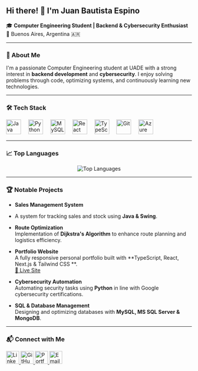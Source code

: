 







## Hi there! 👋 I'm Juan Bautista Espino



🎓 **Computer Engineering Student | Backend & Cybersecurity Enthusiast**  
📍 Buenos Aires, Argentina 🇦🇷






---








### 🚀 About Me
I'm a passionate Computer Engineering student at UADE with a strong interest in **backend development** and **cybersecurity**. I enjoy solving problems through code, optimizing systems, and continuously learning new technologies.




---


### 🛠️ Tech Stack
<div align="left">
  <img src="https://cdn.jsdelivr.net/gh/devicons/devicon/icons/java/java-original.svg" height="40" alt="Java" />
  <img width="12" />
  <img src="https://cdn.jsdelivr.net/gh/devicons/devicon/icons/python/python-original.svg" height="40" alt="Python" />
  



  <img width="12" />
  <img src="https://cdn.jsdelivr.net/gh/devicons/devicon/icons/mysql/mysql-original.svg" height="40" alt="MySQL" />
  <img width="12" />
  <img src="https://cdn.jsdelivr.net/gh/devicons/devicon/icons/react/react-original.svg" height="40" alt="React" />
  <img width="12" />
  <img src="https://cdn.jsdelivr.net/gh/devicons/devicon/icons/typescript/typescript-original.svg" height="40" alt="TypeScript" />
  <img width="12" />
  <img src="https://cdn.jsdelivr.net/gh/devicons/devicon/icons/git/git-original.svg" height="40" alt="Git" />

  
  <img width="12" />
  <img src="https://cdn.jsdelivr.net/gh/devicons/devicon/icons/azure/azure-original.svg" height="40" alt="Azure" />
</div>


---

### 📈 Top Languages
<div align="center">
  <img src="https://github-readme-stats.vercel.app/api/top-langs/?username=JBE10&layout=compact&theme=dracula" alt="Top Languages" />
</div>

---

### 🏆 Notable Projects
- **Sales Management System**

- 
  A system for tracking sales and stock using **Java & Swing**.  




- **Route Optimization**  
  Implementation of **Dijkstra's Algorithm** to enhance route planning and logistics efficiency.

  


- **Portfolio Website**  
  A fully responsive personal portfolio built with **TypeScript, React, Next.js & Tailwind CSS **.  
  [🔗 Live Site](https://jbe-cv.vercel.app/)




  

- **Cybersecurity Automation**  
  Automating security tasks using **Python** in line with Google cybersecurity certifications.
  

- **SQL & Database Management**  
  Designing and optimizing databases with **MySQL, MS SQL Server & MongoDB**.





---




### 📬 Connect with Me
<div align="left">
  <a href="https://www.linkedin.com/in/jbespino/" target="_blank">
    <img src="https://img.shields.io/badge/LinkedIn-0077B5?style=for-the-badge&logo=linkedin&logoColor=white" height="35" alt="LinkedIn" />
  </a>
  <a href="https://github.com/JBE10" target="_blank">
    <img src="https://img.shields.io/badge/GitHub-181717?style=for-the-badge&logo=github&logoColor=white" height="35" alt="GitHub" />
    
  </a>
  <a href="https://jbe-cv.vercel.app/" target="_blank">
    <img src="https://img.shields.io/badge/Portfolio-222222?style=for-the-badge&logo=githubpages&logoColor=white" height="35" alt="Portfolio" />
  </a>
  <a href="mailto:bautiespino@icloud.com" target="_blank">
    <img src="https://img.shields.io/badge/Email-3693F3?style=for-the-badge&logo=icloud&logoColor=white" height="35" alt="Email" />
  </a>
</div>
